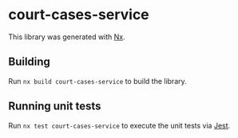 # court-cases-service

This library was generated with [Nx](https://nx.dev).

## Building

Run `nx build court-cases-service` to build the library.

## Running unit tests

Run `nx test court-cases-service` to execute the unit tests via [Jest](https://jestjs.io).
